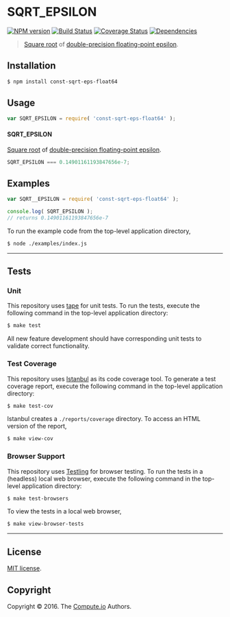 SQRT_EPSILON
===
[![NPM version][npm-image]][npm-url] [![Build Status][build-image]][build-url] [![Coverage Status][coverage-image]][coverage-url] [![Dependencies][dependencies-image]][dependencies-url]

> [Square root][math-sqrt] of [double-precision floating-point epsilon][const-eps-float64].


## Installation

``` bash
$ npm install const-sqrt-eps-float64
```


## Usage

``` javascript
var SQRT_EPSILON = require( 'const-sqrt-eps-float64' );
```

#### SQRT_EPSILON

[Square root][math-sqrt] of [double-precision floating-point epsilon][const-eps-float64].

``` javascript
SQRT_EPSILON === 0.14901161193847656e-7;
```


## Examples

``` javascript
var SQRT__EPSILON = require( 'const-sqrt-eps-float64' );

console.log( SQRT_EPSILON );
// returns 0.14901161193847656e-7
```

To run the example code from the top-level application directory,

``` bash
$ node ./examples/index.js
```


---
## Tests

### Unit

This repository uses [tape][tape] for unit tests. To run the tests, execute the following command in the top-level application directory:

``` bash
$ make test
```

All new feature development should have corresponding unit tests to validate correct functionality.


### Test Coverage

This repository uses [Istanbul][istanbul] as its code coverage tool. To generate a test coverage report, execute the following command in the top-level application directory:

``` bash
$ make test-cov
```

Istanbul creates a `./reports/coverage` directory. To access an HTML version of the report,

``` bash
$ make view-cov
```


### Browser Support

This repository uses [Testling][testling] for browser testing. To run the tests in a (headless) local web browser, execute the following command in the top-level application directory:

``` bash
$ make test-browsers
```

To view the tests in a local web browser,

``` bash
$ make view-browser-tests
```

<!-- [![browser support][browsers-image]][browsers-url] -->


---
## License

[MIT license](http://opensource.org/licenses/MIT).


## Copyright

Copyright &copy; 2016. The [Compute.io][compute-io] Authors.


[npm-image]: http://img.shields.io/npm/v/const-sqrt-eps-float64.svg
[npm-url]: https://npmjs.org/package/const-sqrt-eps-float64

[build-image]: http://img.shields.io/travis/const-io/sqrt-eps-float64/master.svg
[build-url]: https://travis-ci.org/const-io/sqrt-eps-float64

[coverage-image]: https://img.shields.io/codecov/c/github/const-io/sqrt-eps-float64/master.svg
[coverage-url]: https://codecov.io/github/const-io/sqrt-eps-float64?branch=master

[dependencies-image]: http://img.shields.io/david/const-io/sqrt-eps-float64.svg
[dependencies-url]: https://david-dm.org/const-io/sqrt-eps-float64

[dev-dependencies-image]: http://img.shields.io/david/dev/const-io/sqrt-eps-float64.svg
[dev-dependencies-url]: https://david-dm.org/dev/const-io/sqrt-eps-float64

[github-issues-image]: http://img.shields.io/github/issues/const-io/sqrt-eps-float64.svg
[github-issues-url]: https://github.com/const-io/sqrt-eps-float64/issues

[tape]: https://github.com/substack/tape
[istanbul]: https://github.com/gotwarlost/istanbul
[testling]: https://ci.testling.com

[compute-io]: https://github.com/compute-io
[math-sqrt]: https://github.com/math-io/sqrt
[const-eps-float64]: https://github.com/const-io/eps-float64
